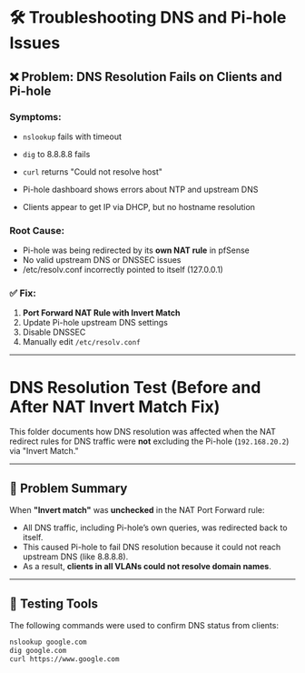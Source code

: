 # 🛠️ Troubleshooting DNS and Pi-hole Issues

## ❌ Problem: DNS Resolution Fails on Clients and Pi-hole

### Symptoms:
- `nslookup` fails with timeout
- `dig` to 8.8.8.8 fails
- `curl` returns "Could not resolve host"

- Pi-hole dashboard shows errors about NTP and upstream DNS
- Clients appear to get IP via DHCP, but no hostname resolution

### Root Cause:
- Pi-hole was being redirected by its **own NAT rule** in pfSense
- No valid upstream DNS or DNSSEC issues
- /etc/resolv.conf incorrectly pointed to itself (127.0.0.1)

### ✅ Fix:
1. **Port Forward NAT Rule with Invert Match**
2. Update Pi-hole upstream DNS settings
3. Disable DNSSEC
4. Manually edit `/etc/resolv.conf`

---

# DNS Resolution Test (Before and After NAT Invert Match Fix)

This folder documents how DNS resolution was affected when the NAT redirect rules for DNS traffic were **not** excluding the Pi-hole (`192.168.20.2`) via "Invert Match."

---

## 🔧 Problem Summary

When **"Invert match"** was **unchecked** in the NAT Port Forward rule:

- All DNS traffic, including Pi-hole’s own queries, was redirected back to itself.
- This caused Pi-hole to fail DNS resolution because it could not reach upstream DNS (like 8.8.8.8).
- As a result, **clients in all VLANs could not resolve domain names**.

---

## 🧪 Testing Tools

The following commands were used to confirm DNS status from clients:

```bash
nslookup google.com
dig google.com
curl https://www.google.com
